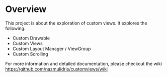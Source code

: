 # Overview

This project is about the exploration of custom views. It explores the following.

- Custom Drawable
- Custom Views
- Custom Layout Manager / ViewGroup
- Custom Scrolling

For more information and detailed documentation, please checkout the wiki 
https://github.com/nazmulidris/customviews/wiki